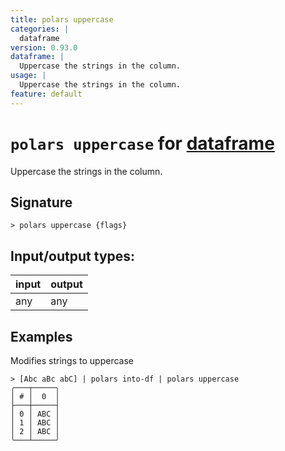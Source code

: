 ```yaml
---
title: polars uppercase
categories: |
  dataframe
version: 0.93.0
dataframe: |
  Uppercase the strings in the column.
usage: |
  Uppercase the strings in the column.
feature: default
---
```

<!-- This file is automatically generated. Please edit the command in https://github.com/nushell/nushell instead. -->

# `polars uppercase` for [dataframe](/commands/categories/dataframe.md)

<div class='command-title'>Uppercase the strings in the column.</div>

## Signature

```> polars uppercase {flags} ```


## Input/output types:

| input | output |
| ----- | ------ |
| any   | any    |

## Examples

Modifies strings to uppercase
```nu
> [Abc aBc abC] | polars into-df | polars uppercase
╭───┬─────╮
│ # │  0  │
├───┼─────┤
│ 0 │ ABC │
│ 1 │ ABC │
│ 2 │ ABC │
╰───┴─────╯

```
